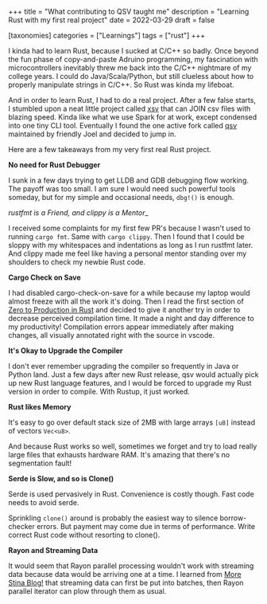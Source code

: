 +++
title = "What contributing to QSV taught me"
description = "Learning Rust with my first real project"
date = 2022-03-29
draft = false

[taxonomies]
categories = ["Learnings"]
tags = ["rust"]
+++

I kinda had to learn Rust, because I sucked at C/C++ so badly. Once beyond the fun phase of copy-and-paste Adruino programming, my fascination with microcontrollers inevitably threw me back into the C/C++ nightmare of my college years. I could do Java/Scala/Python, but still clueless about how to properly manipulate strings in C/C++. So Rust was kinda my lifeboat.

<!-- more -->

And in order to learn Rust, I had to do a real project. After a few false starts, I stumbled upon a neat little project called [xsv](https://github.com/BurntSushi/xsv) that can JOIN csv files with blazing speed. Kinda like what we use Spark for at work, except condensed into one tiny CLI tool. Eventually I found the one active fork called [qsv](https://github.com/jqnatividad/qsv) maintained by friendly Joel and decided to jump in.

Here are a few takeaways from my very first real Rust project.

__No need for Rust Debugger__

I sunk in a few days trying to get LLDB and GDB debugging flow working. The payoff was too small. I am sure I would need such powerful tools someday, but for my simple and occasional needs, `dbg!()` is enough.


_rustfmt is a Friend, and clippy is a Mentor__

I received some complaints for my first few PR's because I wasn't used to running `cargo fmt`. Same with `cargo clippy`. Then I found that I could be sloppy with my whitespaces and indentations as long as I run rustfmt later. And clippy made me feel like having a personal mentor standing over my shoulders to check my newbie Rust code.

__Cargo Check on Save__

I had disabled cargo-check-on-save for a while because my laptop would almost freeze with all the work it's doing. Then I read the first section of [Zero to Production in Rust](https://algoluca.gumroad.com/l/zero2prod) and decided to give it another try in order to decrease perceived compilation time. It made a night and day difference to my productivity! Compilation errors appear immediately after making changes, all visually annotated right with the source in vscode.

__It's Okay to Upgrade the Compiler__

I don't ever remember upgrading the compiler so frequently in Java or Python land. Just a few days after new Rust release, qsv would actually pick up new Rust language features, and I would be forced to upgrade my Rust version in order to compile. With Rustup, it just worked.


__Rust likes Memory__


It's easy to go over default stack size of 2MB with large arrays `[u8]` instead of vectors `Vec<u8>`.

And because Rust works so well, sometimes we forget and try to load really large files that exhausts hardware RAM. It's amazing that there's no segmentation fault!


__Serde is Slow, and so is Clone()__

Serde is used pervasively in Rust. Convenience is costly though. Fast code needs to avoid serde.

Sprinkling `clone()` around is probably the easiest way to silence borrow-checker errors. But payment may come due in terms of performance. Write correct Rust code without resorting to clone().


__Rayon and Streaming Data__


It would seem that Rayon parallel processing wouldn't work with streaming data because data would be arriving one at a time. I learned from [More Stina Blog!](https://morestina.net/blog/1432/parallel-stream-processing-with-rayon) that streaming data can first be put into batches, then Rayon parallel iterator can plow through them as usual.






